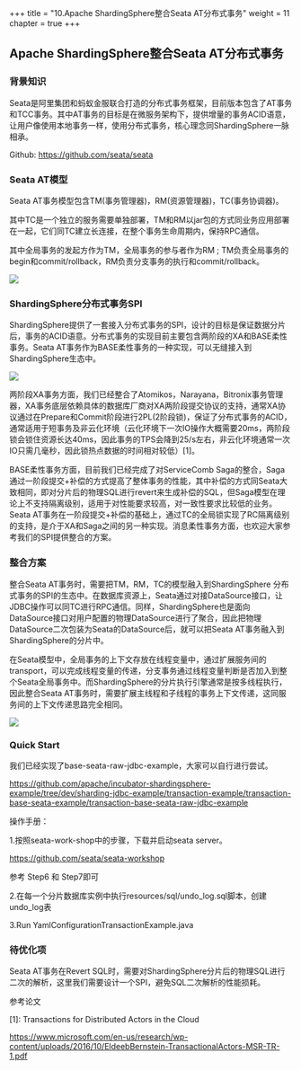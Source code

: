 +++
title = "10.Apache ShardingSphere整合Seata AT分布式事务"
weight = 11
chapter = true
+++

## Apache ShardingSphere整合Seata AT分布式事务

### 背景知识

Seata是阿里集团和蚂蚁金服联合打造的分布式事务框架，目前版本包含了AT事务和TCC事务。其中AT事务的目标是在微服务架构下，提供增量的事务ACID语意，让用户像使用本地事务一样，使用分布式事务，核心理念同ShardingSphere一脉相承。

Github: https://github.com/seata/seata

### Seata AT模型

Seata AT事务模型包含TM(事务管理器)，RM(资源管理器)，TC(事务协调器)。

其中TC是一个独立的服务需要单独部署，TM和RM以jar包的方式同业务应用部署在一起，它们同TC建立长连接，在整个事务生命周期内，保持RPC通信。 

其中全局事务的发起方作为TM，全局事务的参与者作为RM ; TM负责全局事务的begin和commit/rollback，RM负责分支事务的执行和commit/rollback。

![](https://shardingsphere.apache.org/blog/img/seata1.jpg)

### ShardingSphere分布式事务SPI

ShardingSphere提供了一套接入分布式事务的SPI，设计的目标是保证数据分片后，事务的ACID语意。分布式事务的实现目前主要包含两阶段的XA和BASE柔性事务。Seata AT事务作为BASE柔性事务的一种实现，可以无缝接入到ShardingSphere生态中。

![](https://shardingsphere.apache.org/blog/img/seata2.jpg)

两阶段XA事务方面，我们已经整合了Atomikos，Narayana，Bitronix事务管理器，XA事务底层依赖具体的数据库厂商对XA两阶段提交协议的支持，通常XA协议通过在Prepare和Commit阶段进行2PL(2阶段锁)，保证了分布式事务的ACID，通常适用于短事务及非云化环境（云化环境下一次IO操作大概需要20ms，两阶段锁会锁住资源长达40ms，因此事务的TPS会降到25/s左右，非云化环境通常一次IO只需几毫秒，因此锁热点数据的时间相对较低）\[1\]。

BASE柔性事务方面，目前我们已经完成了对ServiceComb Saga的整合，Saga通过一阶段提交+补偿的方式提高了整体事务的性能，其中补偿的方式同Seata大致相同，即对分片后的物理SQL进行revert来生成补偿的SQL，但Saga模型在理论上不支持隔离级别，适用于对性能要求较高，对一致性要求比较低的业务。Seata AT事务在一阶段提交+补偿的基础上，通过TC的全局锁实现了RC隔离级别的支持，是介于XA和Saga之间的另一种实现。消息柔性事务方面，也欢迎大家参考我们的SPI提供整合的方案。

### 整合方案

整合Seata AT事务时，需要把TM，RM，TC的模型融入到ShardingSphere 分布式事务的SPI的生态中。在数据库资源上，Seata通过对接DataSource接口，让JDBC操作可以同TC进行RPC通信。同样，ShardingSphere也是面向DataSource接口对用户配置的物理DataSource进行了聚合，因此把物理DataSource二次包装为Seata的DataSource后，就可以把Seata AT事务融入到ShardingSphere的分片中。

在Seata模型中，全局事务的上下文存放在线程变量中，通过扩展服务间的transport，可以完成线程变量的传递，分支事务通过线程变量判断是否加入到整个Seata全局事务中。而ShardingSphere的分片执行引擎通常是按多线程执行，因此整合Seata AT事务时，需要扩展主线程和子线程的事务上下文传递，这同服务间的上下文传递思路完全相同。

![](https://shardingsphere.apache.org/blog/img/seata3.jpg)

### Quick Start

我们已经实现了base-seata-raw-jdbc-example，大家可以自行进行尝试。

https://github.com/apache/incubator-shardingsphere-example/tree/dev/sharding-jdbc-example/transaction-example/transaction-base-seata-example/transaction-base-seata-raw-jdbc-example

操作手册：

1.按照seata-work-shop中的步骤，下载并启动seata server。

https://github.com/seata/seata-workshop

参考 Step6 和 Step7即可

2.在每一个分片数据库实例中执行resources/sql/undo_log.sql脚本，创建undo_log表

3.Run YamlConfigurationTransactionExample.java

### 待优化项

Seata AT事务在Revert SQL时，需要对ShardingSphere分片后的物理SQL进行二次的解析，这里我们需要设计一个SPI，避免SQL二次解析的性能损耗。

参考论文

[1]: Transactions for Distributed Actors in the Cloud

https://www.microsoft.com/en-us/research/wp-content/uploads/2016/10/EldeebBernstein-TransactionalActors-MSR-TR-1.pdf


